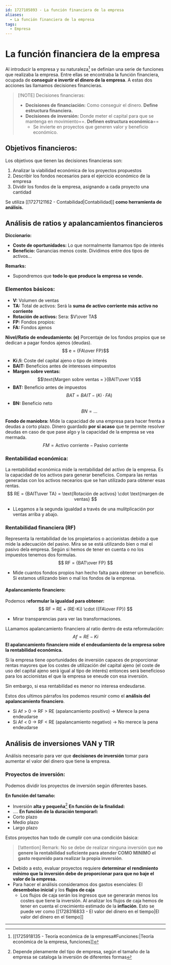```yaml
---
id: 1727105893 - La función financiera de la empresa
aliases:
  - La función financiera de la empresa
tags:
  - Empresa
---
```

# La función financiera de la empresa
Al introducir la empresa y su naturaleza[^1] se definían una serie de funciones que realizaba la empresa. Entre ellas se encontraba la función financiera, ocupada de **conseguir e invertir el dinero de la empresa**. A estas dos acciones las llamamos decisiones financieras.

> [!NOTE] Decisiones financieras:
>+ **Decisiones de financiación:** Como conseguir el dinero. **Define estructura financiera.**
>+ **Decisiones de inversión:** Donde meter el capital para que se mantenga en movimiento==. **Definen estructura económica**==
>	+ Se invierte en proyectos que generen valor y beneficio económico.


## Objetivos financieros:

Los objetivos que tienen las decisiones financieras son: 
1. Analizar la viabilidad económica de los proyectos propuestos
2. Describir los fondos necesarios para el ejercicio económico de la empresa
3. Dividir los fondos de la empresa, asignando a cada proyecto una cantidad

Se utiliza [[1727121162 - Contabilidad|Contabilidad]] **como herramienta de análisis.**

## Análisis de ratios y apalancamientos financieros
**Diccionario:**
+ **Coste de oportunidades:** Lo que normalmente llamamos tipo de interés
+ **Beneficio:** Ganancias menos coste. Dividimos entre dos tipos de activos…

**Remarks:**
+ Supondremos que **todo lo que produce la empresa se vende.** 


### Elementos básicos: 
+ **V:** Volumen de ventas
+ **TA:** Total de activos: Será la **suma de activo corriente más activo no corriente**
+ **Rotación de activos:** Sera: $V\over TA$
+ **FP:** Fondos propios: 
+ **FA:** Fondos ajenos

**Nivel/Ratio de endeudamiento: (e)** 
Porcentaje de los fondos propios que se dedican a pagar fondos ajenos (deudas).
$$ e = {FA\over FP}$$


+ **Ki /i**: Coste del capital ajeno o tipo de interés
+ **BAIT:** Beneficios antes de interesses eimpuestos 
+ **Margen sobre ventas:**
  $$\text{Margen sobre ventas = }{BAIT\over V}$$
+ **BAT:** Beneficio antes de impuestos
$$BAT = BAIT - (Ki \cdot FA)$$
+ **BN:** Beneficio neto
$$BN = ...$$


**Fondo de maniobra:**
Mide la capacidad de una empresa para hacer frenta a deudas a corto plazo. Dinero guardado **por si acaso** que te permite resolver deudas en caso de que pase algo y la capacidad de la empresa se vea mermada.
$$
FM = \text{Activo corriente} - \text{Pasivo corriente}
$$
### Rentabilidad económica:
La rentabilidad económica mide la rentabilidad del activo de la empresa. Es la capacidad de los activos para generar beneficios. Compara las rentas generadas con los activos necearios que se han utilizado para obtener esas rentas. 
$$
RE = {BAIT\over TA} = \text{Rotación de activos} \cdot \text{margen de ventas}
$$


+ LLegamos a la segunda igualdad a través de una mulitplicación por ventas arriba y abajo.

### Rentabilidad financiera (RF)
Representa la rentabilidad de los propietarios o accionistas debido a que mide la adecuación del pasivo. Mira se se está utilizando bien o mal el pasivo dela empresa. 
Según si hemos de tener en cuenta o no los impuestos tenemos dos formulas. 
$$
RF = {BAT\over FP}
$$

+ Mide cuantos fondos propios han hecho falta para obtener un beneficio. Si estamos utilizando bien o mal los fondos de la empresa.

#### Apalancamiento financiero:
Podemos r**eformular la igualdad para obtener:** 
$$
RF = RE + (RE-Ki) \cdot ({FA\over FP})
$$
+ Mirar transparencias para ver las transformaciones.

LLamamos apalancamiento financiero al ratio dentro de esta reformulación: 
$$Af = RE- Ki$$
**El apalancamiento financiero mide el endeudamiento de la empresa sobre la rentabilidad económica.**

Si la empresa tiene oportunidades de inversión capaces de proporcionar rentas mayores que los costes de utilización del capital ajeno (el coste de uso del capital ajeno será igual al tipo de interés) entonces será beneficioso para los accionistas el que la empresa se eneude con esa inversión.

Sin embargo, si esa rentabilidad es menor no interesa endeudarse. 

Estos dos ultimos párrafos los podemos resumir como el **análisis del apalancamiento financiero**. 

+ Si Af > 0 → RF > RE (apalancamiento positivo) → Merece la pena endeudarse
+ Si Af < 0 → RF < RE (apalancamiento negativo) → No merece la pena endeudarse



## Análisis de inversiones VAN y TIR
Análisis necesario para ver que **decisiones de inversión** tomar para aumentar el valor del dinero que tiene la empresa.
### Proyectos de inversión:
Podemos dividir los proyectos de inversión según diferentes bases. 

**En función del tamaño:**
+ Inversión **alta y pequeña**[^2]
**En función de la finalidad:**
+ ….
**En función de la duración temporarl:**
+ Corto plazo
+ Medio plazo 
+ Largo plazo

Estos proyectos han todo de cumplir con una condición básica:

> [!attention] Remark: 
> No se debe de realizar ninguna inversión que **no genere la rentabilidad suficiente para atender COMO MINIMO el gasto requreido para realizar la propia inversión**.
> 

+ Debido a esto, evaluar proyectos requiere **determinar el rendimiento mínimo que la inversión debe de proporcionar para que no baje el valor de la empresa.** 
+ Para hacer el análisis consideramos dos gastos esenciales: El **desembolso inicial** y los **flujos de caja**
	+ Los flujos de caja serán los ingresos que se generarán menos los costes que tiene la inversión. Al analizar los flujos de caja hemos de tener en cuenta el crecimiento estimado de la **inflación**. Esto se puede ver como [[1728316833 - El valor del dinero en el tiempo|El valor del dinero en el tiempo]]



***

[^1]: [[1725918135 - Teoría económica de la empresa#Funciones:|Teoría económica de la empresa, funciones]]
[^2]: Depende plenamente del tipo de empresa, según el tamaño de la empresa se cataloga la inversión de diferentes formas
